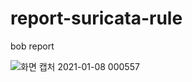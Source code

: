 # report-suricata-rule
bob report 

![화면 캡처 2021-01-08 000557](https://user-images.githubusercontent.com/67878157/103908020-5bd1c700-5145-11eb-95c6-d1186c0605d2.jpg)
